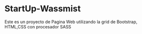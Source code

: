 # StartUp-Wassmist
Este es un proyecto de Pagina Web utilizando la grid de Bootstrap, HTML,CSS con procesador SASS
